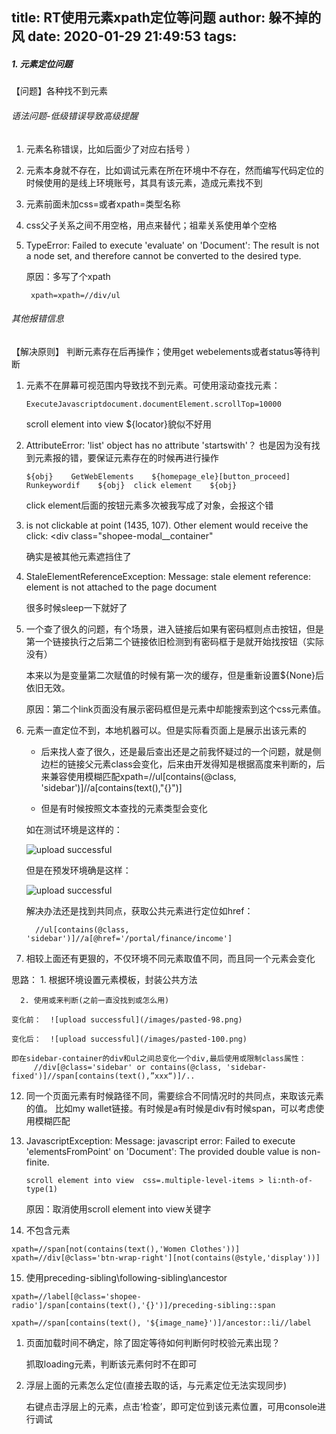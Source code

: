 title: RT使用元素xpath定位等问题
author: 躲不掉的风
date: 2020-01-29 21:49:53
tags:
---
##### 1. 元素定位问题
【问题】各种找不到元素
######   语法问题-低级错误导致高级提醒
1. 元素名称错误，比如后面少了对应右括号 ）

1. 元素本身就不存在，比如调试元素在所在环境中不存在，然而编写代码定位的时候使用的是线上环境账号，其具有该元素，造成元素找不到

1. 元素前面未加css=或者xpath=类型名称
1. css父子关系之间不用空格，用点来替代；祖辈关系使用单个空格
  
1. TypeError: Failed to execute 'evaluate' on 'Document': The result is not a node set, and therefore cannot be converted to the desired type.

	原因：多写了个xpath
    
		xpath=xpath=//div/ul  
###### 其他报错信息
【解决原则】 判断元素存在后再操作；使用get webelements或者status等待判断

1. 元素不在屏幕可视范围内导致找不到元素。可使用滚动查找元素：
	```
    ExecuteJavascriptdocument.documentElement.scrollTop=10000
    ```
	scroll element into view  ${locator}貌似不好用

2. AttributeError: 'list' object has no attribute 'startswith'？
	也是因为没有找到元素报的错，要保证元素存在的时候再进行操作
    ```
    ${obj}    GetWebElements    ${homepage_ele}[button_proceed]
    Runkeywordif    ${obj}  click element    ${obj}
    ```

	click element后面的按钮元素多次被我写成了对象，会报这个错
    
7. is not clickable at point (1435, 107). Other element would receive the click: <div class="shopee-modal__container"

   确实是被其他元素遮挡住了

8. StaleElementReferenceException: Message: stale element reference: element is not attached to the page document
 
	很多时候sleep一下就好了
      
9. 一个查了很久的问题，有个场景，进入链接后如果有密码框则点击按钮，但是第一个链接执行之后第二个链接依旧检测到有密码框于是就开始找按钮（实际没有）

	本来以为是变量第二次赋值的时候有第一次的缓存，但是重新设置${None}后依旧无效。
    
	原因：第二个link页面没有展示密码框但是元素中却能搜索到这个css元素值。

11. 元素一直定位不到，本地机器可以。但是实际看页面上是展示出该元素的

	- 后来找人查了很久，还是最后查出还是之前我怀疑过的一个问题，就是侧边栏的链接父元素class会变化，后来由开发得知是根据高度来判断的，后来兼容使用模糊匹配xpath=//ul[contains(@class, 'sidebar')]//a[contains(text(),"{}")]
    
    - 但是有时候按照文本查找的元素类型会变化
    
    如在测试环境是这样的：
    	
	![upload successful](/images/pasted-96.png)
    
	但是在预发环境确是这样：

	![upload successful](/images/pasted-95.png)
    
    解决办法还是找到共同点，获取公共元素进行定位如href：
    
    	  //ul[contains(@class, 'sidebar')]//a[@href='/portal/finance/income']
12.  相较上面还有更狠的，不仅环境不同元素取值不同，而且同一个元素会变化

  思路：
      1. 根据环境设置元素模板，封装公共方法
  
      2. 使用或来判断(之前一直没找到或怎么用)
      
    变化前：  ![upload successful](/images/pasted-98.png)

    变化后：  ![upload successful](/images/pasted-100.png)

	即在sidebar-container的div和ul之间总变化一个div,最后使用或限制class属性：
         //div[@class='sidebar' or contains(@class, 'sidebar-fixed')]//span[contains(text(),”xxx“)]/..    
12. 同一个页面元素有时候路径不同，需要综合不同情况时的共同点，来取该元素的值。
	比如my wallet链接。有时候是a有时候是div有时候span，可以考虑使用模糊匹配
    
13. JavascriptException: Message: javascript error: Failed to execute 'elementsFromPoint' on 'Document': The provided double value is non-finite.

        scroll element into view  css=.multiple-level-items > li:nth-of-type(1)
    
    原因：取消使用scroll element into view关键字 
    
14. 不包含元素

  ```
  xpath=//span[not(contains(text(),'Women Clothes'))]
  xpath=//div[@class='btn-wrap-right'][not(contains(@style,'display'))]
  ```
15. 使用preceding-sibling\following-sibling\ancestor
  ```
  xpath=//label[@class='shopee-radio']/span[contains(text(),'{}')]/preceding-sibling::span
  
  xpath=//span[contains(text(), '${image_name}')]/ancestor::li//label
  ```
1. 页面加载时间不确定，除了固定等待如何判断何时校验元素出现？ 

   抓取loading元素，判断该元素何时不在即可
   
1. 浮层上面的元素怎么定位(直接去取的话，与元素定位无法实现同步)

	右键点击浮层上的元素，点击‘检查’，即可定位到该元素位置，可用console进行调试